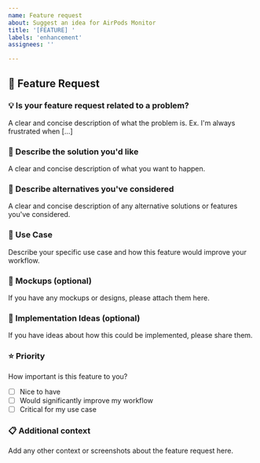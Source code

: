 ```yaml
---
name: Feature request
about: Suggest an idea for AirPods Monitor
title: '[FEATURE] '
labels: 'enhancement'
assignees: ''

---
```


## 🚀 Feature Request

### 💡 Is your feature request related to a problem?
A clear and concise description of what the problem is. Ex. I'm always frustrated when [...]

### 🎯 Describe the solution you'd like
A clear and concise description of what you want to happen.

### 🔄 Describe alternatives you've considered
A clear and concise description of any alternative solutions or features you've considered.

### 📱 Use Case
Describe your specific use case and how this feature would improve your workflow.

### 🎨 Mockups (optional)
If you have any mockups or designs, please attach them here.

### 🔧 Implementation Ideas (optional)
If you have ideas about how this could be implemented, please share them.

### ⭐ Priority
How important is this feature to you?
- [ ] Nice to have
- [ ] Would significantly improve my workflow
- [ ] Critical for my use case

### 📋 Additional context
Add any other context or screenshots about the feature request here.